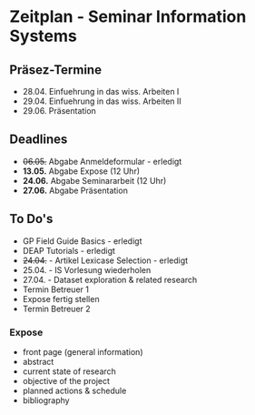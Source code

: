# Zeitplan - Seminar Information Systems

## Präsez-Termine

* 28.04. Einfuehrung in das wiss. Arbeiten I
* 29.04. Einfuehrung in das wiss. Arbeiten II
* 29.06. Präsentation

## Deadlines

* ~~06.05.~~ Abgabe Anmeldeformular - erledigt
* **13.05.** Abgabe Expose (12 Uhr)
* **24.06.** Abgabe Seminararbeit (12 Uhr)
* **27.06.** Abgabe Präsentation

## To Do's

* GP Field Guide Basics - erledigt
* DEAP Tutorials - erledigt
* ~~24.04.~~ - Artikel Lexicase Selection - erledigt
* 25.04. - IS Vorlesung wiederholen
* 27.04. - Dataset exploration & related research
* Termin Betreuer 1
* Expose fertig stellen
* Termin Betreuer 2



### Expose

* front page (general information)
* abstract 
* current state of research
* objective of the project
* planned actions & schedule
* bibliography
